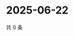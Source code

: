 # 2025-06-22

共 0 条

<!-- BEGIN ZHIHUVIDEO -->
<!-- 最后更新时间 Sun Jun 22 2025 00:12:46 GMT+0800 (China Standard Time) -->

<!-- END ZHIHUVIDEO -->
